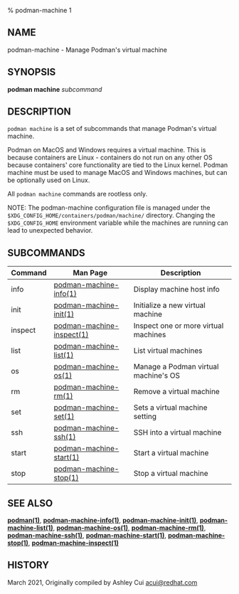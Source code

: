 % podman-machine 1

## NAME
podman\-machine - Manage Podman's virtual machine

## SYNOPSIS
**podman machine** *subcommand*

## DESCRIPTION
`podman machine` is a set of subcommands that manage Podman's virtual machine.

Podman on MacOS and Windows requires a virtual machine. This is because containers are Linux -
containers do not run on any other OS because containers' core functionality are
tied to the Linux kernel. Podman machine must be used to manage MacOS and Windows machines,
but can be optionally used on Linux.

All `podman machine` commands are rootless only.

NOTE: The podman-machine configuration file is managed under the
`$XDG_CONFIG_HOME/containers/podman/machine/` directory. Changing the `$XDG_CONFIG_HOME`
environment variable while the machines are running can lead to unexpected behavior.

## SUBCOMMANDS

| Command | Man Page                                                  | Description                          |
|---------|-----------------------------------------------------------|--------------------------------------|
| info    | [podman-machine-info(1)](podman-machine-info.1.md)        | Display machine host info            |
| init    | [podman-machine-init(1)](podman-machine-init.1.md)        | Initialize a new virtual machine     |
| inspect | [podman-machine-inspect(1)](podman-machine-inspect.1.md)  | Inspect one or more virtual machines |
| list    | [podman-machine-list(1)](podman-machine-list.1.md)        | List virtual machines                |
| os      | [podman-machine-os(1)](podman-machine-os.1.md)            | Manage a Podman virtual machine's OS |
| rm      | [podman-machine-rm(1)](podman-machine-rm.1.md)            | Remove a virtual machine             |
| set     | [podman-machine-set(1)](podman-machine-set.1.md)          | Sets a virtual machine setting       |
| ssh     | [podman-machine-ssh(1)](podman-machine-ssh.1.md)          | SSH into a virtual machine           |
| start   | [podman-machine-start(1)](podman-machine-start.1.md)      | Start a virtual machine              |
| stop    | [podman-machine-stop(1)](podman-machine-stop.1.md)        | Stop a virtual machine               |

## SEE ALSO
**[podman(1)](podman.1.md)**, **[podman-machine-info(1)](podman-machine-info.1.md)**, **[podman-machine-init(1)](podman-machine-init.1.md)**, **[podman-machine-list(1)](podman-machine-list.1.md)**, **[podman-machine-os(1)](podman-machine-os.1.md)**, **[podman-machine-rm(1)](podman-machine-rm.1.md)**, **[podman-machine-ssh(1)](podman-machine-ssh.1.md)**, **[podman-machine-start(1)](podman-machine-start.1.md)**, **[podman-machine-stop(1)](podman-machine-stop.1.md)**, **[podman-machine-inspect(1)](podman-machine-inspect.1.md)**

## HISTORY
March 2021, Originally compiled by Ashley Cui <acui@redhat.com>
